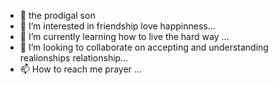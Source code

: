 - 👋 the prodigal son
- 👀 I’m interested in friendship love happinness...
- 🌱 I’m currently learning how to live the hard way ...
- 💞️ I’m looking to collaborate on accepting and understanding realionships relationship...
- 📫 How to reach me prayer ...

<!---
kimberlysketch/kimberlysketch is a ✨ special ✨ repository because its `README.md` (this file) appears on your GitHub profile.
You can click the Preview link to take a look at your changes.
--->
